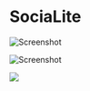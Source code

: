 # SociaLite

![Screenshot ](../master/assets/images/IMAGE.png)



![Screenshot ](../master/assets/images/screenshot.png)




![ ](../master/assets/images/GIF.gif)



